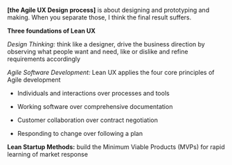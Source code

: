 **[the Agile UX Design process]** is about designing and prototyping and making. When you separate those, I think the final result suffers.

**Three foundations of Lean UX**

*Design Thinking:* think like a designer, drive the business direction by observing what people want and need, like or dislike and refine requirements accordingly

*Agile Software Development:* 
Lean UX applies the four core principles of Agile development

* Individuals and interactions over processes and tools

* Working software over comprehensive documentation

* Customer collaboration over contract negotiation

* Responding to change over following a plan

**Lean Startup Methods:** 
build the Minimum Viable Products (MVPs) for rapid learning of market response